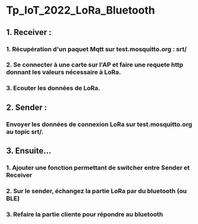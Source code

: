 # Tp_IoT_2022_LoRa_Bluetooth

## 1. Receiver :
 
### 1. Récupération d'un paquet Mqtt sur test.mosquitto.org :  srt/<nom-groupe>

### 2. Se connecter à une carte sur l'AP et faire une requete http donnant les valeurs nécessaire à LoRa.

### 3. Ecouter les données de LoRa.

## 2. Sender :

### Envoyer les données de connexion LoRa sur test.mosquitto.org au topic srt/<nom-groupe>.

## 3. Ensuite...

### 1. Ajouter une fonction permettant de switcher entre Sender et Receiver

### 2. Sur le sender, échangez la partie LoRa par du bluetooth (ou BLE)

### 3. Refaire la partie cliente pour répondre au bluetooth

